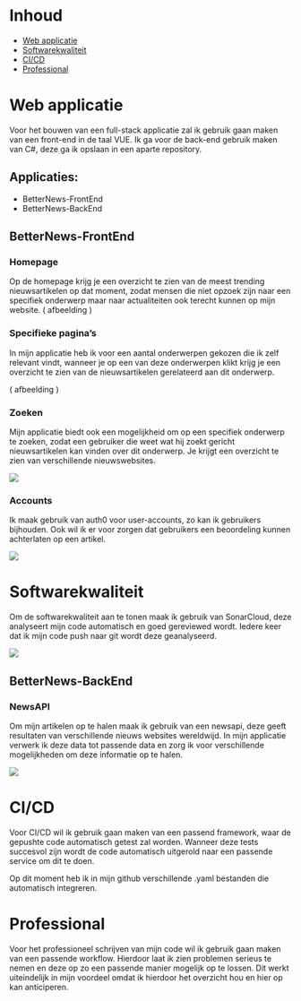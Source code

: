 # **Inhoud**
- [Web applicatie](#web-applicatie)
- [Softwarekwaliteit](#softwarekwaliteit)
- [CI/CD](#cicd)
- [Professional](#professional)
# **Web applicatie**
Voor het bouwen van een full-stack applicatie zal ik gebruik gaan maken van een front-end in de taal VUE. Ik ga voor de back-end gebruik maken van C#, deze ga ik opslaan in een aparte repository.

## **Applicaties:**
- BetterNews-FrontEnd
- BetterNews-BackEnd

## **BetterNews-FrontEnd**
### **Homepage**
Op de homepage krijg je een overzicht te zien van de meest trending nieuwsartikelen op dat moment, zodat mensen die niet opzoek zijn naar een specifiek onderwerp maar naar actualiteiten ook terecht kunnen op mijn website.
( afbeelding )
### **Specifieke pagina’s**
In mijn applicatie heb ik voor een aantal onderwerpen gekozen die ik zelf relevant vindt, wanneer je op een van deze onderwerpen klikt krijg je een overzicht te zien van de nieuwsartikelen gerelateerd aan dit onderwerp.

( afbeelding )
### **Zoeken**
Mijn applicatie biedt ook een mogelijkheid om op een specifiek onderwerp te zoeken, zodat een gebruiker die weet wat hij zoekt gericht nieuwsartikelen kan vinden over dit onderwerp. Je krijgt een overzicht te zien van verschillende nieuwswebsites.

![](Aspose.Words.55614ecb-d11d-4d01-9abd-0350783d8cef.001.png)
### **Accounts**
Ik maak gebruik van auth0 voor user-accounts, zo kan ik gebruikers bijhouden. Ook wil ik er voor zorgen dat gebruikers een beoordeling kunnen achterlaten op een artikel.

![](Aspose.Words.55614ecb-d11d-4d01-9abd-0350783d8cef.002.png)
# **Softwarekwaliteit**
Om de softwarekwaliteit aan te tonen maak ik gebruik van SonarCloud, deze analyseert mijn code automatisch en goed gereviewed wordt. Iedere keer dat ik mijn code push naar git wordt deze geanalyseerd.

![](Aspose.Words.55614ecb-d11d-4d01-9abd-0350783d8cef.003.png)
## **BetterNews-BackEnd**
### **NewsAPI**
Om mijn artikelen op te halen maak ik gebruik van een newsapi, deze geeft resultaten van verschillende nieuws websites wereldwijd. In mijn applicatie verwerk ik deze data tot passende data en zorg ik voor verschillende mogelijkheden om deze informatie op te halen.

![](Aspose.Words.55614ecb-d11d-4d01-9abd-0350783d8cef.004.png)
# **CI/CD**
Voor CI/CD wil ik gebruik gaan maken van een passend framework, waar de gepushte code automatisch getest zal worden. Wanneer deze tests succesvol zijn wordt de code automatisch uitgerold naar een passende service om dit te doen.

Op dit moment heb ik in mijn github verschillende .yaml bestanden die automatisch integreren.
# **Professional**
Voor het professioneel schrijven van mijn code wil ik gebruik gaan maken van een passende workflow. Hierdoor laat ik zien problemen serieus te nemen en deze op zo een passende manier mogelijk op te lossen. Dit werkt uiteindelijk in mijn voordeel omdat ik hierdoor het overzicht hou en hier op kan anticiperen.
